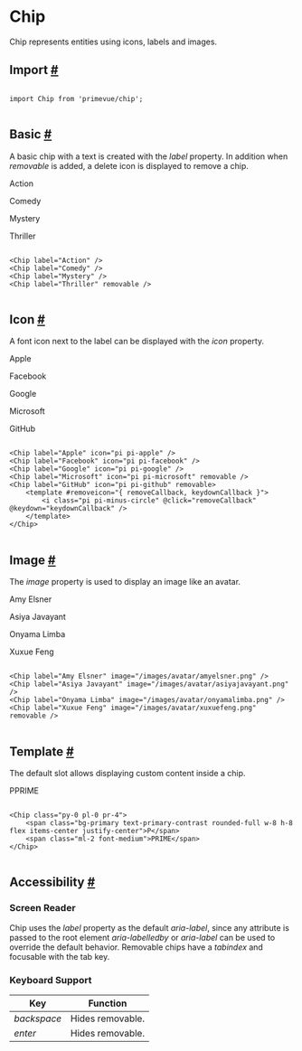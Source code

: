 # Chip

Chip represents entities using icons, labels and images.

## Import [#](https://primevue.org/chip/#import)

```

import Chip from 'primevue/chip';


```

## Basic [#](https://primevue.org/chip/#basic)

A basic chip with a text is created with the *label* property. In addition when *removable* is added, a delete icon is displayed to remove a chip.

Action

Comedy

Mystery

Thriller

```

<Chip label="Action" />
<Chip label="Comedy" />
<Chip label="Mystery" />
<Chip label="Thriller" removable />


```

## Icon [#](https://primevue.org/chip/#icon)

A font icon next to the label can be displayed with the *icon* property.

Apple

Facebook

Google

Microsoft

GitHub

```

<Chip label="Apple" icon="pi pi-apple" />
<Chip label="Facebook" icon="pi pi-facebook" />
<Chip label="Google" icon="pi pi-google" />
<Chip label="Microsoft" icon="pi pi-microsoft" removable />
<Chip label="GitHub" icon="pi pi-github" removable>
    <template #removeicon="{ removeCallback, keydownCallback }">
        <i class="pi pi-minus-circle" @click="removeCallback" @keydown="keydownCallback" />
    </template>
</Chip>


```

## Image [#](https://primevue.org/chip/#image)

The *image* property is used to display an image like an avatar.

Amy Elsner

Asiya Javayant

Onyama Limba

Xuxue Feng

```

<Chip label="Amy Elsner" image="/images/avatar/amyelsner.png" />
<Chip label="Asiya Javayant" image="/images/avatar/asiyajavayant.png" />
<Chip label="Onyama Limba" image="/images/avatar/onyamalimba.png" />
<Chip label="Xuxue Feng" image="/images/avatar/xuxuefeng.png" removable />


```

## Template [#](https://primevue.org/chip/#templatedoc)

The default slot allows displaying custom content inside a chip.

PPRIME

```

<Chip class="py-0 pl-0 pr-4">
    <span class="bg-primary text-primary-contrast rounded-full w-8 h-8 flex items-center justify-center">P</span>
    <span class="ml-2 font-medium">PRIME</span>
</Chip>


```

## Accessibility [#](https://primevue.org/chip/#accessibility)

### Screen Reader

Chip uses the *label* property as the default *aria-label*, since any attribute is passed to the root element *aria-labelledby* or *aria-label* can be used to override the default behavior. Removable chips have a *tabindex* and focusable with the tab key.

### Keyboard Support

| Key | Function |
| --- | --- |
| *backspace* | Hides removable. |
| *enter* | Hides removable. |